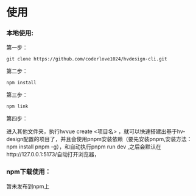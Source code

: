 # 使用

### 本地使用:

第一步：

```
git clone https://github.com/coderlove1024/hvdesign-cli.git
```

第二步：

```
npm install
```

第三步：

```
npm link
```

第四步：

进入其他文件夹，执行hvvue create <项目名> ，就可以快速搭建出基于hv-design配置的项目了，并且会使用pnpm安装依赖（要先安装pnpm,安装方法：npm install pnpm -g），和自动执行pnpm run dev ,之后会默认在http://127.0.0.1:5173/自动打开浏览器，

### npm下载使用：

暂未发布到npm上